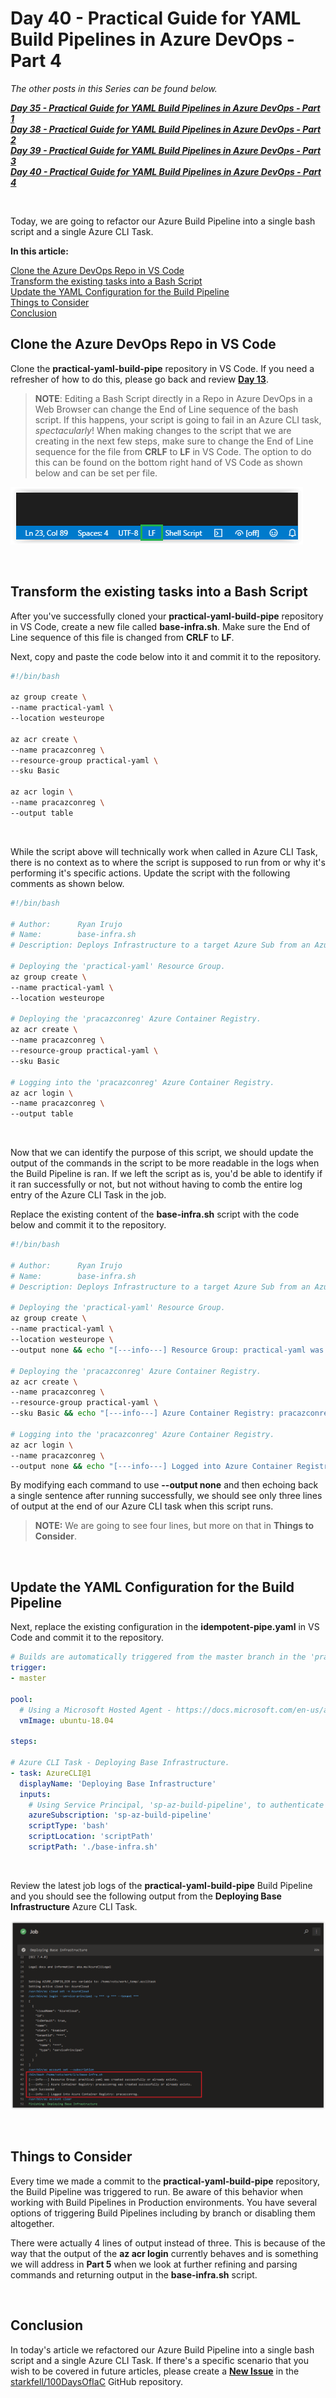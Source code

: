 # Day 40 - Practical Guide for YAML Build Pipelines in Azure DevOps - Part 4

*The other posts in this Series can be found below.*

***[Day 35 - Practical Guide for YAML Build Pipelines in Azure DevOps - Part 1](./day.35.building.a.practical.yaml.pipeline.part.1.md)***</br>
***[Day 38 - Practical Guide for YAML Build Pipelines in Azure DevOps - Part 2](./day.38.building.a.practical.yaml.pipeline.part.2.md)***</br>
***[Day 39 - Practical Guide for YAML Build Pipelines in Azure DevOps - Part 3](./day.39.building.a.practical.yaml.pipeline.part.3.md)***</br>
***[Day 40 - Practical Guide for YAML Build Pipelines in Azure DevOps - Part 4](./day.40.building.a.practical.yaml.pipeline.part.4.md)***</br>

</br>

Today, we are going to refactor our Azure Build Pipeline into a single bash script and a single Azure CLI Task.

**In this article:**

[Clone the Azure DevOps Repo in VS Code](#clone-the-azure-devops-repo-in-vs-code)</br>
[Transform the existing tasks into a Bash Script](#transform-the-existing-tasks-into-a-bash-script)</br>
[Update the YAML Configuration for the Build Pipeline](#update-the-yaml-configuration-for-the-build-pipeline)</br>
[Things to Consider](#things-to-consider)</br>
[Conclusion](#conclusion)</br>

## Clone the Azure DevOps Repo in VS Code

Clone the **practical-yaml-build-pipe** repository in VS Code. If you need a refresher of how to do this, please go back and review **[Day 13](./day.13.git.started.in.vs.code.windows.edition.md)**.

> **NOTE**: Editing a Bash Script directly in a Repo in Azure DevOps in a Web Browser can change the End of Line sequence of the bash script. If this happens, your script is going to fail in an Azure CLI task, *spectacularly*! When making changes to the script that we are creating in the next few steps, make sure to change the End of Line sequence for the file from **CRLF** to **LF** in VS Code. The option to do this can be found on the bottom right hand of VS Code as shown below and can be set per file.

![001](../images/day40/day.40.building.a.practical.yaml.pipeline.part.4.001.png)

</br>

## Transform the existing tasks into a Bash Script

After you've successfully cloned your **practical-yaml-build-pipe** repository in VS Code, create a new file called **base-infra.sh**. Make sure the End of Line sequence of this file is changed from **CRLF** to **LF**.

Next, copy and paste the code below into it and commit it to the repository.

```bash
#!/bin/bash

az group create \
--name practical-yaml \
--location westeurope

az acr create \
--name pracazconreg \
--resource-group practical-yaml \
--sku Basic

az acr login \
--name pracazconreg \
--output table
```

</br>

While the script above will technically work when called in Azure CLI Task, there is no context as to where the script is supposed to run from or why it's performing it's specific actions. Update the script with the following comments as shown below.

```bash
#!/bin/bash

# Author:      Ryan Irujo
# Name:        base-infra.sh
# Description: Deploys Infrastructure to a target Azure Sub from an Azure CLI Task in Azure DevOps.

# Deploying the 'practical-yaml' Resource Group.
az group create \
--name practical-yaml \
--location westeurope

# Deploying the 'pracazconreg' Azure Container Registry.
az acr create \
--name pracazconreg \
--resource-group practical-yaml \
--sku Basic

# Logging into the 'pracazconreg' Azure Container Registry.
az acr login \
--name pracazconreg \
--output table
```

</br>

Now that we can identify the purpose of this script, we should update the output of the commands in the script to be more readable in the logs when the Build Pipeline is ran. If we left the script as is, you'd be able to identify if it ran successfully or not, but not without having to comb the entire log entry of the Azure CLI Task in the job.

Replace the existing content of the **base-infra.sh** script with the code below and commit it to the repository.

```bash
#!/bin/bash

# Author:      Ryan Irujo
# Name:        base-infra.sh
# Description: Deploys Infrastructure to a target Azure Sub from an Azure CLI Task in Azure DevOps.

# Deploying the 'practical-yaml' Resource Group.
az group create \
--name practical-yaml \
--location westeurope \
--output none && echo "[---info---] Resource Group: practical-yaml was created successfully or already exists."

# Deploying the 'pracazconreg' Azure Container Registry.
az acr create \
--name pracazconreg \
--resource-group practical-yaml \
--sku Basic && echo "[---info---] Azure Container Registry: pracazconreg was created successfully or already exists."

# Logging into the 'pracazconreg' Azure Container Registry.
az acr login \
--name pracazconreg \
--output none && echo "[---info---] Logged into Azure Container Registry: pracazconreg."
```

By modifying each command to use **--output none** and then echoing back a single sentence after running successfully, we should see only three lines of output at the end of our Azure CLI task when this script runs.

> **NOTE:** We are going to see four lines, but more on that in **Things to Consider**.

</br>

## Update the YAML Configuration for the Build Pipeline

Next, replace the existing configuration in the **idempotent-pipe.yaml** in VS Code and commit it to the repository.

```yaml
# Builds are automatically triggered from the master branch in the 'practical-yaml-build-pipe' Repo.
trigger:
- master

pool:
  # Using a Microsoft Hosted Agent - https://docs.microsoft.com/en-us/azure/devops/pipelines/agents/hosted?view=azure-devops
  vmImage: ubuntu-18.04

steps:

# Azure CLI Task - Deploying Base Infrastructure.
- task: AzureCLI@1
  displayName: 'Deploying Base Infrastructure'
  inputs:
    # Using Service Principal, 'sp-az-build-pipeline', to authenticate to the Azure Subscription.
    azureSubscription: 'sp-az-build-pipeline'
    scriptType: 'bash'
    scriptLocation: 'scriptPath'
    scriptPath: './base-infra.sh'
```

</br>

Review the latest job logs of the **practical-yaml-build-pipe** Build Pipeline and you should see the following output from the **Deploying Base Infrastructure** Azure CLI Task.

![002](../images/day40/day.40.building.a.practical.yaml.pipeline.part.4.002.png)

</br>

## Things to Consider

Every time we made a commit to the **practical-yaml-build-pipe** repository, the Build Pipeline was triggered to run. Be aware of this behavior when working with Build Pipelines in Production environments. You have several options of triggering Build Pipelines including by branch or disabling them altogether.

There were actually 4 lines of output instead of three. This is because of the way that the output of the **az acr login** currently behaves and is something we will address in **Part 5** when we look at further refining and parsing commands and returning output in the **base-infra.sh** script.

</br>

## Conclusion

In today's article we refactored our Azure Build Pipeline into a single bash script and a single Azure CLI Task. If there's a specific scenario that you wish to be covered in future articles, please create a **[New Issue](https://github.com/starkfell/100DaysOfIaC/issues)** in the [starkfell/100DaysOfIaC](https://github.com/starkfell/100DaysOfIaC/) GitHub repository.
